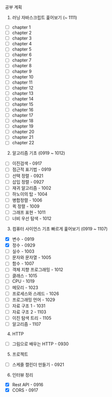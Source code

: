 공부 계획

1. 러닝 자바스크립트 훑어보기 (~ 1111)

- [ ] chapter 1
- [ ] chapter 2
- [ ] chapter 3
- [ ] chapter 4
- [ ] chapter 5
- [ ] chapter 6
- [ ] chapter 7
- [ ] chapter 8
- [ ] chapter 9
- [ ] chapter 10
- [ ] chapter 11
- [ ] chapter 12
- [ ] chapter 13
- [ ] chapter 14
- [ ] chapter 15
- [ ] chapter 16
- [ ] chapter 17
- [ ] chapter 18
- [ ] chapter 19
- [ ] chapter 20
- [ ] chapter 21
- [ ] chapter 22

2. 알고리즘 기초 (0919 ~ 1012)

- [ ] 이진검색 - 0917
- [ ] 점근적 표기법 - 0919
- [ ] 선택 정렬 - 0921
- [ ] 삽입 정렬 - 0927
- [ ] 재귀 알고리즘 - 1002
- [ ] 하노이의 탑 - 1004
- [ ] 병합정렬 - 1006
- [ ] 퀵 정렬 - 1009
- [ ] 그래프 표현 - 1011
- [ ] 너비 우선 탐색 - 1012

3. 컴퓨터 사이언스 기초 빠르게 훑어보기 (0919 ~ 1107)

- [x] 변수 - 0919
- [x] 정수 - 0929
- [ ] 실수 - 1003
- [ ] 문자와 문자열 - 1005
- [ ] 함수 - 1007
- [ ] 객체 지향 프로그래밍 - 1012
- [ ] 클래스 - 1015
- [ ] CPU - 1019
- [ ] 메모리 - 1023
- [ ] 프로세스와 스레드 - 1026
- [ ] 프로그래밍 언어 - 1029
- [ ] 자료 구조 1 - 1031
- [ ] 자료 구조 2 - 1103
- [ ] 이진 탐색 트리 - 1105
- [ ] 알고리즘 - 1107

4. HTTP

- [ ] 그림으로 배우는 HTTP - 0930

5. 프로젝트

- [ ] 스케줄 캘린더 만들기 - 0921

6. 인터뷰 정리

- [x] Rest API - 0916
- [x] CORS - 0917
